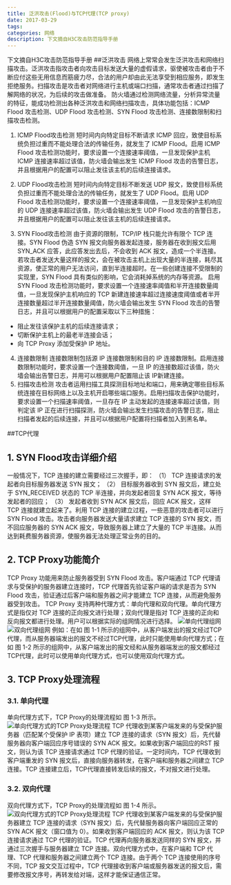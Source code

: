 ```yaml
---
title: 泛洪攻击(Flood)与TCP代理(TCP proxy)
date: 2017-03-29
tags:
categories: 网络
description: 下文摘自H3C攻击防范指导手册
---
```

下文摘自H3C攻击防范指导手册
##泛洪攻击
网络上常常会发生泛洪攻击和网络扫描攻击。泛洪攻击指攻击者向攻击目标发送大量的虚假请求，驱使被攻击者由于不断应付这些无用信息而筋疲力尽，合法的用户却由此无法享受到相应服务，即发生拒绝服务。扫描攻击是攻击者对网络进行主机或端口扫描，通常攻击者通过扫描了解网络的状况，为后续的攻击做准备。
防火墙通过检测网络流量，分析异常流量的特征，能成功检测出各种泛洪攻击和网络扫描攻击，具体功能包括：ICMP Flood 攻击检测、UDP Flood 攻击检测、SYN Flood 攻击检测、连接数限制和扫描攻击检测。

1. ICMP Flood攻击检测
短时间内向特定目标不断请求 ICMP 回应，致使目标系统负担过重而不能处理合法的传输任务，就发生了 ICMP Flood。启用 ICMP Flood 攻击检测功能时，要求设置一个连接速率阈值，一旦发现保护主机 ICMP 连接速率超过该值，防火墙会输出发生 ICMP Flood 攻击的告警日志，并且根据用户的配置可以阻止发往该主机的后续连接请求。

2. UDP Flood攻击检测
短时间内向特定目标不断发送 UDP 报文，致使目标系统负担过重而不能处理合法的传输任务，就发生了 UDP Flood。启用 UDP Flood 攻击检测功能时，要求设置一个连接速率阈值，一旦发现保护主机响应的 UDP 连接速率超过该值，防火墙会输出发生 UDP Flood 攻击的告警日志，并且根据用户的配置可以阻止发往该主机的后续连接请求。

3. SYN Flood攻击检测
由于资源的限制，TCP/IP 栈只能允许有限个 TCP 连接。SYN Flood 伪造 SYN 报文向服务器发起连接，服务器在收到报文后用 SYN_ACK 应答，此应答发出去后，不会收到 ACK 报文，造成一个半连接。若攻击者发送大量这样的报文，会在被攻击主机上出现大量的半连接，耗尽其资源，使正常的用户无法访问，直到半连接超时。在一些创建连接不受限制的实现里，SYN Flood 具有类似的影响，它会消耗掉系统的内存等资源。
启用 SYN Flood 攻击检测功能时，要求设置一个连接速率阈值和半开连接数量阈值，一旦发现保护主机响应的 TCP 新建连接速率超过连接速度阈值或者半开连接数量超过半开连接数量阈值，防火墙会输出发生 SYN Flood 攻击的告警日志，并且可以根据用户的配置采取以下三种措施：
* 阻止发往该保护主机的后续连接请求；
* 切断保护主机上的最老半连接会话；
* 向 TCP Proxy 添加受保护 IP 地址。

4. 连接数限制
连接数限制包括源 IP 连接数限制和目的 IP 连接数限制。启用连接数限制功能时，要求设置一个连接数阈值，一旦 IP 的连接数超过该值，防火墙会输出告警日志，并用可以根据用户配置阻止该 IP新建连接。
5. 扫描攻击检测
攻击者运用扫描工具探测目标地址和端口，用来确定哪些目标系统连接在目标网络上以及主机开启哪些端口服务。启用扫描攻击保护功能时，要求设置一个扫描速率阈值，一旦存在 IP 主动发起的连接速率超过该值，则判定该 IP 正在进行扫描探测，防火墙会输出发生扫描攻击的告警日志，阻止扫描者发起的后续连接，并且可以根据用户配置将扫描者加入到黑名单。

##TCP代理
## 1. SYN Flood攻击详细介绍
一般情况下，TCP 连接的建立需要经过三次握手，即：
（1） TCP 连接请求的发起者向目标服务器发送 SYN 报文；
（2） 目标服务器收到 SYN 报文后，建立处于 SYN_RECEIVED 状态的 TCP 半连接，并向发起者回复 SYN ACK 报文，等待发起者的回应；
（3） 发起者收到 SYN ACK 报文后，回应 ACK 报文，这样 TCP 连接就建立起来了。利用 TCP 连接的建立过程，一些恶意的攻击者可以进行 SYN Flood 攻击。攻击者向服务器发送大量请求建立 TCP 连接的 SYN 报文，而不回应服务器的 SYN ACK 报文，导致服务器上建立了大量的 TCP 半连接。从而达到耗费服务器资源，使服务器无法处理正常业务的目的。
## 2. TCP Proxy功能简介
TCP Proxy 功能用来防止服务器受到 SYN Flood 攻击。客户端通过 TCP 代理请求与受保护的服务器建立连接时，TCP 代理首先验证客户端的请求是否为 SYN Flood 攻击，验证通过后客户端和服务器之间才能建立 TCP 连接，从而避免服务器受到攻击。
TCP Proxy 支持两种代理方式：单向代理和双向代理。单向代理方式是指仅对 TCP 连接的正向报文进行处理；双向代理是指对 TCP 连接的正向和反向报文都进行处理。用户可以根据实际的组网情况进行选择。
![单向代理组网](http://img-blog.csdn.net/20170329121627238?watermark/2/text/aHR0cDovL2Jsb2cuY3Nkbi5uZXQvSG9sbW9meQ==/font/5a6L5L2T/fontsize/400/fill/I0JBQkFCMA==/dissolve/70/gravity/SouthEast)![双向代理组网](http://img-blog.csdn.net/20170329121922772?watermark/2/text/aHR0cDovL2Jsb2cuY3Nkbi5uZXQvSG9sbW9meQ==/font/5a6L5L2T/fontsize/400/fill/I0JBQkFCMA==/dissolve/70/gravity/SouthEast)
例如：在如 图 1-1 所示的组网中，从客户端发出的报文经过TCP代理，而从服务器端发出的报文不经过TCP代理，此时只能使用单向代理方式；在如 图 1-2 所示的组网中，从客户端发出的报文经和从服务器端发出的报文都经过TCP代理，此时可以使用单向代理方式，也可以使用双向代理方式。
## 3. TCP Proxy处理流程
### 3.1. 单向代理
单向代理方式下，TCP Proxy的处理流程如 图 1-3 所示。
![单向代理方式的TCP Proxy处理流程](http://img-blog.csdn.net/20170329122039115?watermark/2/text/aHR0cDovL2Jsb2cuY3Nkbi5uZXQvSG9sbW9meQ==/font/5a6L5L2T/fontsize/400/fill/I0JBQkFCMA==/dissolve/70/gravity/SouthEast)
TCP 代理收到某客户端发来的与受保护服务器（匹配某个受保护 IP 表项）建立 TCP 连接的请求（SYN 报文）后，先代替服务器向客户端回应序号错误的 SYN ACK 报文。如果收到客户端回应的RST 报文，则认为该 TCP 连接请求通过 TCP 代理的验证。一定时间内，TCP 代理收到客户端重发的 SYN 报文后，直接向服务器转发，在客户端和服务器之间建立 TCP 连接。TCP 连接建立后，TCP代理直接转发后续的报文，不对报文进行处理。
### 3.2. 双向代理
双向代理方式下，TCP Proxy的处理流程如 图 1-4 所示。
![双向代理方式的TCP Proxy处理流程](http://img-blog.csdn.net/20170329123426294?watermark/2/text/aHR0cDovL2Jsb2cuY3Nkbi5uZXQvSG9sbW9meQ==/font/5a6L5L2T/fontsize/400/fill/I0JBQkFCMA==/dissolve/70/gravity/SouthEast)
TCP 代理收到某客户端发来的与受保护服务器建立 TCP 连接的请求（SYN 报文）后，先代替服务器向客户端回应正常的 SYN ACK 报文（窗口值为 0）。如果收到客户端回应的 ACK 报文，则认为该 TCP 连接请求通过 TCP 代理的验证。TCP 代理再向服务器发送同样的 SYN 报文，并通过三次握手与服务器建立 TCP 连接。双向代理方式中，在客户端和 TCP 代理、TCP 代理和服务器之间建立两个 TCP 连接。由于两个 TCP 连接使用的序号不同，TCP 报文交互过程中，TCP 代理接收到客户端或服务器发送的报文后，需要修改报文序号，再转发给对端，这样才能保证通信正常。